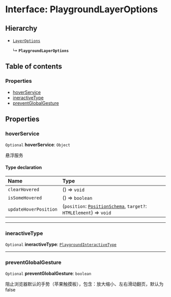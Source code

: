 # Interface: PlaygroundLayerOptions

## Hierarchy

* [`LayerOptions`](/en/auto-docs/free-layout-editor/variables/LayerOptions-1.md)

  ↳ **`PlaygroundLayerOptions`**

## Table of contents

### Properties

* [hoverService](/en/auto-docs/free-layout-editor/interfaces/PlaygroundLayerOptions.md#hoverservice)
* [ineractiveType](/en/auto-docs/free-layout-editor/interfaces/PlaygroundLayerOptions.md#ineractivetype)
* [preventGlobalGesture](/en/auto-docs/free-layout-editor/interfaces/PlaygroundLayerOptions.md#preventglobalgesture)

## Properties

### hoverService

`Optional` **hoverService**: `Object`

悬浮服务

#### Type declaration

| Name | Type |
| :------ | :------ |
| `clearHovered` | () => `void` |
| `isSomeHovered` | () => `boolean` |
| `updateHoverPosition` | (`position`: [`PositionSchema`](/en/auto-docs/free-layout-editor/interfaces/PositionSchema.md), `target?`: `HTMLElement`) => `void` |

***

### ineractiveType

`Optional` **ineractiveType**: [`PlaygroundInteractiveType`](/en/auto-docs/free-layout-editor/types/PlaygroundInteractiveType.md)

***

### preventGlobalGesture

`Optional` **preventGlobalGesture**: `boolean`

阻止浏览器默认的手势（苹果触摸板），包含：放大缩小、左右滑动翻页，默认为 false
